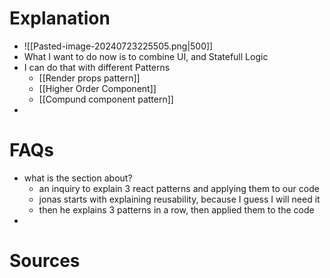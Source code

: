 # Explanation

- ![[Pasted-image-20240723225505.png|500]]
- What I want to do now is to combine UI, and Statefull Logic
- I can do that with different Patterns
	- [[Render props pattern]]
	- [[Higher Order Component]]
	- [[Compund component pattern]]
- 
# FAQs

- what is the section about?
    - an inquiry to explain 3 react patterns and applying them to our code
    - jonas starts with explaining reusability, because I guess I will need it
    - then he explains 3 patterns in a row, then applied them to the code
-

# Sources
